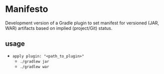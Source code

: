 # Manifesto

Development version of a Gradle plugin to set manifest for versioned (JAR, WAR)
artifacts based on implied (project/Git) status.

## usage

* `apply plugin: "<path_to_plugin>"`
  * `./gradlew jar`
  * `./gradlew war`
